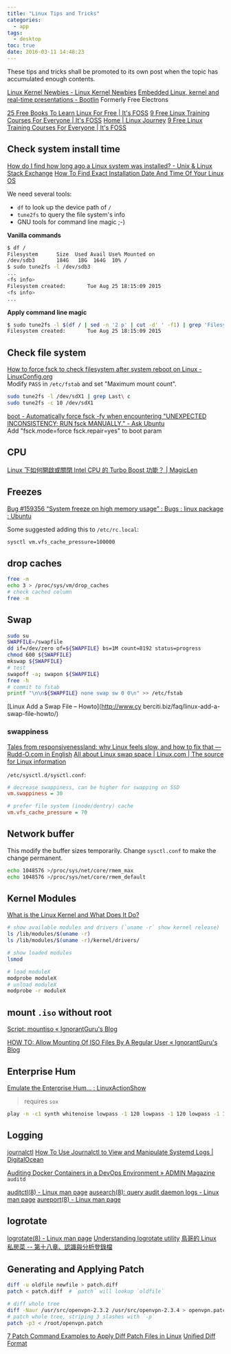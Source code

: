 ```yaml
---
title: "Linux Tips and Tricks"
categories:
  - app
tags:
  - desktop
toc: true
date: 2016-03-11 14:48:23
---
```


These tips and tricks shall be promoted to its own post when the topic has accumulated enough contents.

[Linux Kernel Newbies - Linux Kernel Newbies](https://kernelnewbies.org/)
[Embedded Linux, kernel and real-time presentations - Bootlin](https://bootlin.com/docs/) Formerly Free Electrons

[25 Free Books To Learn Linux For Free | It's FOSS](https://itsfoss.com/learn-linux-for-free/)
[9 Free Linux Training Courses For Everyone | It's FOSS](https://itsfoss.com/free-linux-training-courses/)
[Home | Linux Journey](https://linuxjourney.com/)
[9 Free Linux Training Courses For Everyone | It's FOSS](https://itsfoss.com/free-linux-training-courses/)

<!-- more -->

## Check system install time

[How do I find how long ago a Linux system was installed? - Unix & Linux Stack Exchange](http://unix.stackexchange.com/questions/9971/how-do-i-find-how-long-ago-a-linux-system-was-installed)
[How To Find Exact Installation Date And Time Of Your Linux OS](https://www.ostechnix.com/find-exact-installation-date-time-linux-os/)

We need several tools:

- `df` to look up the device path of `/`
- `tune2fs` to query the file system's info
- GNU tools for command line magic ;-)

**Vanilla commands**

```sh
$ df /
Filesystem      Size  Used Avail Use% Mounted on
/dev/sdb3       184G   18G  164G  10% /
$ sudo tune2fs -l /dev/sdb3
...
<fs info>
Filesystem created:       Tue Aug 25 18:15:09 2015
<fs info>
...
```

**Apply command line magic**

```sh
$ sudo tune2fs -l $(df / | sed -n '2 p' | cut -d' ' -f1) | grep 'Filesystem created:'
Filesystem created:       Tue Aug 25 18:15:09 2015
```

## Check file system

[How to force fsck to check filesystem after system reboot on Linux - LinuxConfig.org](https://linuxconfig.org/how-to-force-fsck-to-check-filesystem-after-system-reboot-on-linux)  
Modify `PASS` in `/etc/fstab` and set "Maximum mount count".

```sh
sudo tune2fs -l /dev/sdX1 | grep Last\ c
sudo tune2fs -c 10 /dev/sdX1
```

[boot - Automatically force fsck -fy when encountering "UNEXPECTED INCONSISTENCY; RUN fsck MANUALLY." - Ask Ubuntu](https://askubuntu.com/a/1007323/165018)  
Add "fsck.mode=force fsck.repair=yes" to boot param

## CPU

[Linux 下如何開啟或關閉 Intel CPU 的 Turbo Boost 功能？ | MagicLen](https://magiclen.org/linux-intel-cpu/)

## Freezes

[Bug #159356 “System freeze on high memory usage” : Bugs : linux package : Ubuntu](https://bugs.launchpad.net/ubuntu/+source/linux/+bug/159356)

Some suggested adding this to `/etc/rc.local`:

```sh
sysctl vm.vfs_cache_pressure=100000
```

## drop caches

```sh
free -m
echo 3 > /proc/sys/vm/drop_caches
# check cached column
free -m
```

## Swap

```sh
sudo su
SWAPFILE=/swapfile
dd if=/dev/zero of=${SWAPFILE} bs=1M count=8192 status=progress
chmod 600 ${SWAPFILE}
mkswap ${SWAPFILE}
# test
swapoff -a; swapon ${SWAPFILE}
free -h
# commit to fstab
printf "\n\n${SWAPFILE} none swap sw 0 0\n" >> /etc/fstab
```

[Linux Add a Swap File – Howto](http://www.cy berciti.biz/faq/linux-add-a-swap-file-howto/)

### swappiness

[Tales from responsivenessland: why Linux feels slow, and how to fix that — Rudd-O.com in English](https://rudd-o.com/linux-and-free-software/tales-from-responsivenessland-why-linux-feels-slow-and-how-to-fix-that)
[All about Linux swap space | Linux.com | The source for Linux information](https://www.linux.com/news/all-about-linux-swap-space)

`/etc/sysctl.d/sysctl.conf`:

```ini
# decrease swappiness, can be higher for swapping on SSD
vm.swappiness = 30

# prefer file system (inode/dentry) cache
vm.vfs_cache_pressure = 70
```

## Network buffer

This modify the buffer sizes temporarily. Change `sysctl.conf` to make the change permanent.

```sh
echo 1048576 >/proc/sys/net/core/rmem_max
echo 1048576 >/proc/sys/net/core/rmem_default
```

## Kernel Modules

[What is the Linux Kernel and What Does It Do?](http://www.howtogeek.com/howto/31632/what-is-the-linux-kernel-and-what-does-it-do/)

```sh
# show available modules and drivers (`uname -r` show kernel release)
ls /lib/modules/$(uname -r)
ls /lib/modules/$(uname -r)/kernel/drivers/

# show loaded modules
lsmod

# load moduleX
modprobe moduleX
# unload moduleX
modprobe -r moduleX
```

## mount `.iso` without root

[Script: mountiso « IgnorantGuru's Blog](https://igurublog.wordpress.com/downloads/script-mountiso/)

[HOW TO: Allow Mounting Of ISO Files By A Regular User « IgnorantGuru's Blog](https://igurublog.wordpress.com/2011/01/22/how-to-allow-mounting-of-iso-files-by-a-regular-user/)

## Enterprise Hum

[Emulate the Enterprise Hum... : LinuxActionShow](https://www.reddit.com/r/LinuxActionShow/comments/37bjr1/emulate_the_enterprise_hum/)

> requires `sox`

```sh
play -n -c1 synth whitenoise lowpass -1 120 lowpass -1 120 lowpass -1 120 gain +14
```

## Logging

[journalctl](https://www.freedesktop.org/software/systemd/man/journalctl.html)
[How To Use Journalctl to View and Manipulate Systemd Logs | DigitalOcean](https://www.digitalocean.com/community/tutorials/how-to-use-journalctl-to-view-and-manipulate-systemd-logs)

[Auditing Docker Containers in a DevOps Environment » ADMIN Magazine](http://www.admin-magazine.com/Archive/2018/43/Auditing-Docker-Containers-in-a-DevOps-Environment/) `auditd`

[auditctl(8) - Linux man page](https://linux.die.net/man/8/auditctl)
[ausearch(8): query audit daemon logs - Linux man page](https://linux.die.net/man/8/ausearch)
[aureport(8) - Linux man page](https://linux.die.net/man/8/aureport)

## logrotate

[logrotate(8) - Linux man page](https://linux.die.net/man/8/logrotate)
[Understanding logrotate utility](https://support.rackspace.com/how-to/understanding-logrotate-utility/)
[鳥哥的 Linux 私房菜 -- 第十八章、認識與分析登錄檔](http://linux.vbird.org/linux_basic/0570syslog.php#rotate)

## Generating and Applying Patch

```sh
diff -u oldfile newfile > patch.diff
patch < patch.diff  # `patch` will lookup `oldfile`

# diff whole tree
diff -Naur /usr/src/openvpn-2.3.2 /usr/src/openvpn-2.3.4 > openvpn.patch
# patch whole tree, striping 3 slashes with `-p`
patch -p3 < /root/openvpn.patch
```

[7 Patch Command Examples to Apply Diff Patch Files in Linux](https://www.thegeekstuff.com/2014/12/patch-command-examples/)
[Unified Diff Format](https://www.artima.com/weblogs/viewpost.jsp?thread=164293)
